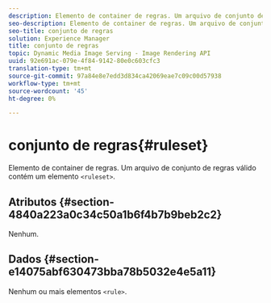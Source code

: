 ```yaml
---
description: Elemento de container de regras. Um arquivo de conjunto de regras válido contém um elemento <ruleset>.
seo-description: Elemento de container de regras. Um arquivo de conjunto de regras válido contém um elemento <ruleset>.
seo-title: conjunto de regras
solution: Experience Manager
title: conjunto de regras
topic: Dynamic Media Image Serving - Image Rendering API
uuid: 92e691ac-079e-4f84-9142-80e0c603cfc3
translation-type: tm+mt
source-git-commit: 97a84e8e7edd3d834ca42069eae7c09c00d57938
workflow-type: tm+mt
source-wordcount: '45'
ht-degree: 0%

---
```



# conjunto de regras{#ruleset}

Elemento de container de regras. Um arquivo de conjunto de regras válido contém um elemento `<ruleset>`.

## Atributos {#section-4840a223a0c34c50a1b6f4b7b9beb2c2}

Nenhum.

## Dados {#section-e14075abf630473bba78b5032e4e5a11}

Nenhum ou mais elementos `<rule>`.
